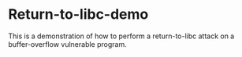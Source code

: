 # Return-to-libc-demo
This is a demonstration of how to perform a return-to-libc attack on a buffer-overflow vulnerable program.
